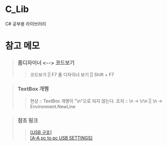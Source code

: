 # C_Lib
C# 공부용 라이브러리

# 참고 메모
> ### 폼디자이너 <--> 코드보기
>> 코드보기 || F7
>> 폼 디자이너 보기 || Shift + F7
   
> ### TextBox 개행
>> 현상 :: TextBox 개행이 "\n"으로 되지 않는다.
>> 조치 :: \n -> \r\n || \n -> Environment.NewLine

> ### 참조 링크
>> [[USB 구조]](https://ndb796.tistory.com/393)   
>> [[A-A pc to pc USB SETTINGS]](https://www.youtube.com/watch?v=Xq3FR7YpNV4&list=PLX1IzRplz0TGm-m4YZoeTcpWVfB7CTMBY&index=2&ab_channel=eHowTech)